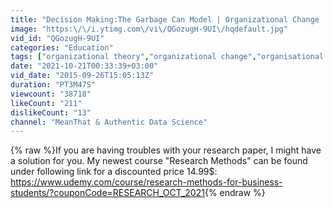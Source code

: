 ```yaml
---
title: "Decision Making:The Garbage Can Model | Organizational Change | MeanThat"
image: "https:\/\/i.ytimg.com\/vi\/QGozugH-9UI\/hqdefault.jpg"
vid_id: "QGozugH-9UI"
categories: "Education"
tags: ["organizational theory","organizational change","organisational change"]
date: "2021-10-21T00:33:39+03:00"
vid_date: "2015-09-26T15:05:13Z"
duration: "PT3M47S"
viewcount: "38718"
likeCount: "211"
dislikeCount: "13"
channel: "MeanThat & Authentic Data Science"
---
```

{% raw %}If you are having troubles with your research paper, I might have a solution for you. My newest course &quot;Research Methods&quot; can be found under following link for a discounted price 14.99$: <a rel="nofollow" target="blank" href="https://www.udemy.com/course/research-methods-for-business-students/?couponCode=RESEARCH_OCT_2021">https://www.udemy.com/course/research-methods-for-business-students/?couponCode=RESEARCH_OCT_2021</a>{% endraw %}
